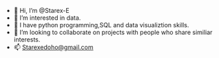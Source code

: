 - 👋 Hi, I’m @Starex-E
- 👀 I’m interested in data.
- 🌱 I have python programming,SQL and data visualiztion skills.
- 💞️ I’m looking to collaborate on projects with people who share similiar interests.
- 📫 Starexedoho@gmail.com

<!---
Starex-E/Starex-E is a ✨ special ✨ repository because its `README.md` (this file) appears on your GitHub profile.
You can click the Preview link to take a look at your changes.
--->
